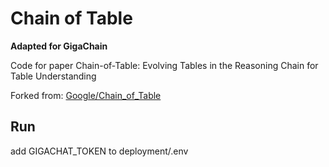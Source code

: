 # Chain of Table
**Adapted for GigaChain**

Code for paper Chain-of-Table: Evolving Tables in the Reasoning Chain for Table Understanding

Forked from: [Google/Chain_of_Table](https://github.com/google-research/chain-of-table)

## Run
add GIGACHAT_TOKEN to deployment/.env
